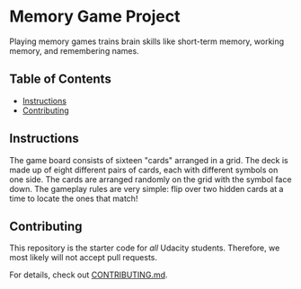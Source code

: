 # Memory Game Project

Playing memory games trains brain skills like short-term memory, working memory, and remembering names.


## Table of Contents

* [Instructions](#instructions)
* [Contributing](#contributing)

## Instructions

The game board consists of sixteen "cards" arranged in a grid. The deck is made up of eight different pairs of cards, each with different symbols on one side. The cards are arranged randomly on the grid with the symbol face down. The gameplay rules are very simple: flip over two hidden cards at a time to locate the ones that match!


## Contributing

This repository is the starter code for _all_ Udacity students. Therefore, we most likely will not accept pull requests.

For details, check out [CONTRIBUTING.md](CONTRIBUTING.md).
